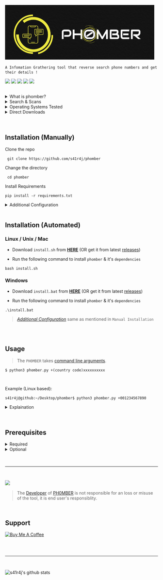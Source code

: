 <img src='/.images/phomber_logo.png'>


```
A Infomation Grathering tool that reverse search phone numbers and get their details !
```

<a href='https://www.w3schools.in/ethical-hacking/information-gathering-techniques/'><img src="https://img.shields.io/badge/Etical Hacking-Infomation Grathering Tool-yellow.svg?logo=sharp"></a>
<a href='https://github.com/s41r4j/phomber/releases/'><img src="https://img.shields.io/badge/Version-v2.0-orange.svg?logo=vectorworks"></a>
<a href='https://www.python.org/'><img src="https://img.shields.io/badge/Python-3-blue.svg?style=flat&logo=python"></a>
<a href='hhttps://golang.org/'><img src="https://img.shields.io/badge/Golang-Phoneinfoga-9cf.svg?style=flat&logo=go"></a>
<a href='LICENSE'><img src="https://img.shields.io/badge/License-GPL%20v3.0-brightgreen.svg"></a>

         
<br>


<details>
<summary>What is phomber?</summary>
<br>
 
 - Phomber is one of the best tools available for Infomation Grathering.
 - It reverse searches given number online and retrieves all data available.
 
<br>
</details>

<details>
<summary>Search & Scans</summary>
<br>
 
 - Basic search
 - Advance search (Experimental)
 - Phoneinfoga scan (Optional)
 - Truecaller scan (Comming soon)
 
<br>
</details>

<details>
<summary>Operating Systems Tested</summary>
<br>
 
 - [![Supported OS](https://img.shields.io/badge/OS%20X-brightgreen?style=flat&logo=macos)](https://www.google.com/search?q=OS%20X)
 - [![Supported OS](https://img.shields.io/badge/Unix%20%2F%20Linux-blueviolet?style=flat&logo=linux)](https://www.google.com/search?q=Unix+Linux)
 - [![Supported OS](https://img.shields.io/badge/Microsoft%20Windows-red?style=flat&logo=windows)](https://www.google.com/search?q=Windows)


<br>
</details>

<details>
<summary>Direct Downloads</summary>
<br>
 
 - [zip](https://github.com/s41r4j/phomber/archive/refs/tags/phomber-v2.0.zip)
 - [tar.gz](https://github.com/s41r4j/phomber/archive/refs/tags/phomber-v2.0.tar.gz)
 
<br>
</details>

<br>
<br>

 ## Installation (Manually)

 Clone the repo
  
 ```
  git clone https://github.com/s41r4j/phomber
 ```
 Change the directory
  
 ```
  cd phomber
 ```
 Install Requirements 
 
 ```
 pip install -r requirements.txt
 ```
<details>
<summary>Additional Configuration</summary>
<br>
 
 - There is a `config.py` file persent in `phomber` folder.
 - Click on '[*Additional Settings*](https://github.com/s41r4j/phomber/blob/main/.more/additional_config.md)' to see how to configure it.
 
</details>

<br>

 ## Installation (Automated)
 
 ### Linux / Unix / Mac
 
 - Download `install.sh` from [__HERE__](https://github.com/s41r4j/phomber/releases/download/phomber-v2.0/install.sh) (OR get it from latest [releases](https://github.com/s41r4j/phomber/releases/tag/phomber-v2.0))
 
 - Run the following command to install `phomber` & it's `dependencies`
 ```
 bash install.sh
 ```
 
 
 ### Windows
 
 - Download `install.bat` from [__HERE__](https://github.com/s41r4j/phomber/releases/download/phomber-v2.0/install.bat) (OR get it from latest [releases](https://github.com/s41r4j/phomber/releases/tag/phomber-v2.0))

 - Run the following command to install `phomber` & it's `dependencies`
 ```
 .\install.bat
 ```

> [*Additional Configuration*](https://github.com/s41r4j/phomber/blob/main/.more/additional_config.md) same as mentioned in `Manual Installation`

<br>
<br>

## Usage

> The `PH0MBER` takes [command line arguments](https://www.google.com/search?q=Command+Line+Arguments).

```
$ python3 phomber.py +(country code)xxxxxxxxxx
```

<br>

Example (Linux based):
```
s41r4j@github:~/Desktop/phomber$ python3 phomber.py +001234567890
```

<details>
<summary>Explaination</summary>
<br>
         
- `python3 phomber.py` -  Running phomber script with python3
- `+001234567890` - Command line argument, the phone number you want to search.
<details>
<summary>Phone number breakdown / explained</summary>
<br>
 
 - `+00` is [country code](https://en.wikipedia.org/wiki/List_of_country_calling_codes), eg: +1 (Canada, US), +47 (Norway), +91 (India), +86 (China)
 - `1234567890` is the phone number without spaces, dashes & brackets
 
<br>
</details>
</details>



<br>
<br>

## Prerequisites

<details>
<summary>Required</summary>
<br>
         
- python3
- git
    
<br>
</details>

<details>
<summary>Optional</summary>
<br>

- GoLang ([Download Here](https://golang.org/dl/)) , for Phoneinfoga scan.
- OpenCage Account ([create a account here](https://opencagedata.com/users/sign_up)) , for Basic search.
- Truecaller Account ([create a account here](https://www.truecaller.com/auth/sign-in)) , for Truecaller scan.
    
<br>
</details>

<br>
<br>
<hr>
<br>

<a href=''><img src="https://img.shields.io/badge/Disclaimer-Please don't use this tool for unethical purposes-red.svg?logo=hackaday"></a>
> The [Developer](https://github.com/s41r4j/) of [PH0MBER](https://github.com/s41r4j/phomber/) is not responsible for an loss or misuse of the tool, it is end user's responsiblity.

<br>

## Support

<a href="https://www.buymeacoffee.com/S41R4J" target="_blank"><img src="https://cdn.buymeacoffee.com/buttons/arial-yellow.png" alt="Buy Me A Coffee" style="height: 50px !important;width: 50px !important;"></a>

<br>
<br>
<hr>
<br>

![s41r4j's github stats](https://github-readme-stats.vercel.app/api?username=s41r4j&show_icons=true&title_color=fff&icon_color=79ff97&text_color=9f9f9f&bg_color=151515)


